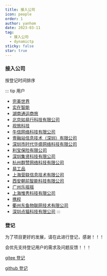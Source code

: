 ```yaml
---
title: 接入公司
icon: people
order: 1
author: yanhom
date: 2023-03-11
tag:
  - 接入公司
  - dynamictp
sticky: false
star: true
---
```


### 接入公司

按登记时间排序

::: tip 用户

- [完美世界](https://www.pwrd.com)
- [实在智能](https://www.ai-indeed.com)
- [湖南通运商旅](https://dynamictp.cn)
- [北京如易行科技有限公司](http://www.ruubypay.com)
- [视旅科技](https://visiotrip.com)
- [牛信网络科技有限公司](https://www.nxcloud.com)
- [壹融站信息技术（深圳）有限公司](https://www.yirongzhan.com)
- [深圳市时代华盛网络科技有限公司](https://www.hstong.com/)
- [利宝保险有限公司](https://www.libertymutual.com.cn/)
- [深圳集贤科技有限公司](https://www.uascent-iot.com/)
- [杭州群赞网络科技有限公司](https://www.jingling.group)
- [易工品](https://www.gongpin.com)
- [上海营联信息技术有限公司](https://www.shylsoft.com)
- [西安朝前智能科技有限公司](https://swifthealth.cn/)
- [广州乐摇摇](https://www.leyaoyao.com/)
- [上海惟秀科技有限公司](https://dynamictp.cn)
- [携程](https://www.ctrip.com/)
- [衢州东鱼物联网技术有限公司](https://dynamictp.cn)
- [深圳点猫科技有限公司](https://www.codemao.cn/)
:::

### 登记

为了项目更好的发展，请在此进行登记，感谢！！！

会优先支持登记用户的需求及问题反馈！！！

[gitee 登记](https://gitee.com/dromara/dynamic-tp/issues/I4YVFU)

[github 登记](https://github.com/dromara/dynamic-tp/issues/20)

